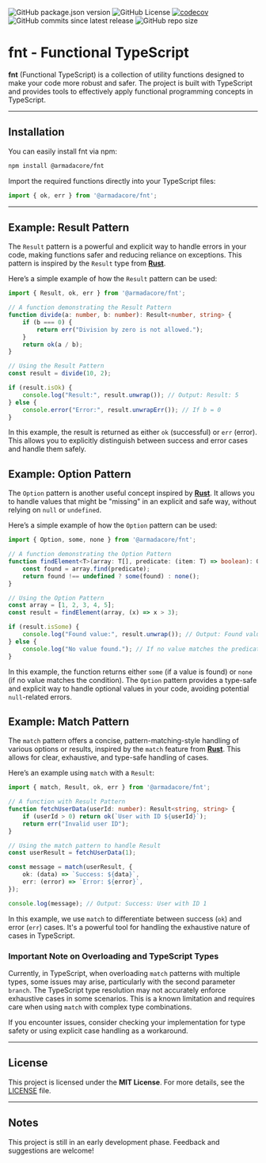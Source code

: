 ![GitHub package.json version](https://img.shields.io/github/package-json/v/armadacore/fnt)
![GitHub License](https://img.shields.io/github/license/armadacore/fnt)
[![codecov](https://codecov.io/gh/armadacore/fnt/graph/badge.svg?token=RKG5TLD6LJ)](https://codecov.io/gh/armadacore/fnt)
![GitHub commits since latest release](https://img.shields.io/github/commits-since/armadacore/fnt/latest)
![GitHub repo size](https://img.shields.io/github/repo-size/armadacore/fnt)


# fnt - Functional TypeScript

**fnt** (Functional TypeScript) is a collection of utility functions designed to make your code more robust and safer. The project is built with TypeScript and provides tools to effectively apply functional programming concepts in TypeScript.

---

## Installation

You can easily install fnt via npm:

```bash
npm install @armadacore/fnt
```

Import the required functions directly into your TypeScript files:

```typescript
import { ok, err } from '@armadacore/fnt';
```

---

## Example: Result Pattern

The `Result` pattern is a powerful and explicit way to handle errors in your code, making functions safer and reducing reliance on exceptions. This pattern is inspired by the `Result` type from **[Rust](https://doc.rust-lang.org/std/result/)**.

Here’s a simple example of how the `Result` pattern can be used:

```typescript
import { Result, ok, err } from '@armadacore/fnt';

// A function demonstrating the Result Pattern
function divide(a: number, b: number): Result<number, string> {
    if (b === 0) {
        return err("Division by zero is not allowed.");
    }
    return ok(a / b);
}

// Using the Result Pattern
const result = divide(10, 2);

if (result.isOk) {
    console.log("Result:", result.unwrap()); // Output: Result: 5
} else {
    console.error("Error:", result.unwrapErr()); // If b = 0
}
```

In this example, the result is returned as either `ok` (successful) or `err` (error). This allows you to explicitly distinguish between success and error cases and handle them safely.

## Example: Option Pattern

The `Option` pattern is another useful concept inspired by **[Rust](https://doc.rust-lang.org/std/option/)**. It allows you to handle values that might be "missing" in an explicit and safe way, without relying on `null` or `undefined`.

Here’s a simple example of how the `Option` pattern can be used:

```typescript
import { Option, some, none } from '@armadacore/fnt';

// A function demonstrating the Option Pattern
function findElement<T>(array: T[], predicate: (item: T) => boolean): Option<T> {
    const found = array.find(predicate);
    return found !== undefined ? some(found) : none();
}

// Using the Option Pattern
const array = [1, 2, 3, 4, 5];
const result = findElement(array, (x) => x > 3);

if (result.isSome) {
    console.log("Found value:", result.unwrap()); // Output: Found value: 4
} else {
    console.log("No value found."); // If no value matches the predicate
}
```

In this example, the function returns either `some` (if a value is found) or `none` (if no value matches the condition). The `Option` pattern provides a type-safe and explicit way to handle optional values in your code, avoiding potential `null`-related errors.


## Example: Match Pattern

The `match` pattern offers a concise, pattern-matching-style handling of various options or results, inspired by the `match` feature from **[Rust](https://doc.rust-lang.org/rust-by-example/flow_control/match.html)**. This allows for clear, exhaustive, and type-safe handling of cases.

Here’s an example using `match` with a `Result`:

```typescript
import { match, Result, ok, err } from '@armadacore/fnt';

// A function with Result Pattern
function fetchUserData(userId: number): Result<string, string> {
    if (userId > 0) return ok(`User with ID ${userId}`);
    return err("Invalid user ID");
}

// Using the match pattern to handle Result
const userResult = fetchUserData(1);

const message = match(userResult, {
    ok: (data) => `Success: ${data}`,
    err: (error) => `Error: ${error}`,
});

console.log(message); // Output: Success: User with ID 1
```

In this example, we use `match` to differentiate between success (`ok`) and error (`err`) cases. It's a powerful tool for handling the exhaustive nature of cases in TypeScript.

### Important Note on Overloading and TypeScript Types
Currently, in TypeScript, when overloading `match` patterns with multiple types, some issues may arise, particularly with the second parameter `branch`. The TypeScript type resolution may not accurately enforce exhaustive cases in some scenarios. This is a known limitation and requires care when using `match` with complex type combinations.

If you encounter issues, consider checking your implementation for type safety or using explicit case handling as a workaround.

---

## License

This project is licensed under the **MIT License**. For more details, see the [LICENSE](./LICENSE) file.

---

## Notes

This project is still in an early development phase. Feedback and suggestions are welcome!